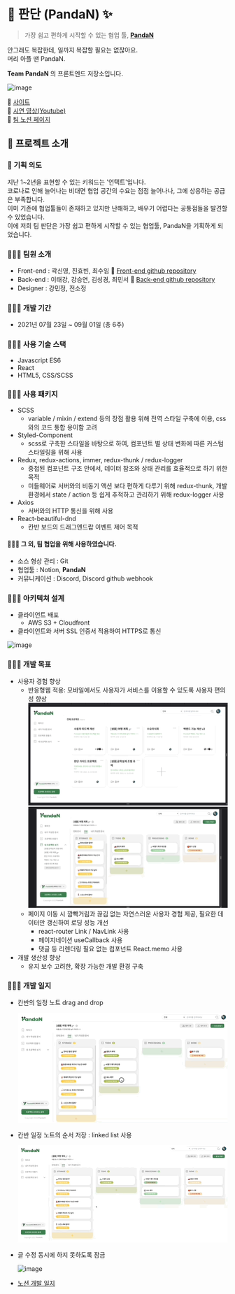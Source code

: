 # 🐼 판단 (PandaN) ✨

> 가장 쉽고 편하게 시작할 수 있는 협업 툴, [__PandaN__](https://pandan.link)

안그래도 복잡한데, 일까지 복잡할 필요는 없잖아요.  
머리 아플 땐 PandaN.

__Team PandaN__ 의 프론트엔드 저장소입니다.

![image](https://user-images.githubusercontent.com/85476908/131855009-5b76dbb8-e8b3-45f1-9140-afd7f40752ed.png)

🔗  [사이트](https://pandan.link)  
🔗  [시연 영상(Youtube)](https://youtu.be/kXbPpu10uTA)  
🔗  [팀 노션 페이지](https://www.notion.so/pandan/PandaN-dbfc9f6fbd7f4fc8a25556490a61e813)  

## 🐼 프로젝트 소개

### 🌱 기획 의도
지난 1~2년을 표현할 수 있는 키워드는 '언택트'입니다.  
코로나로 인해 늘어나는 비대면 협업 공간의 수요는 점점 늘어나나, 그에 상응하는 공급은 부족합니다.  
이미 기존에 협업툴들이 존재하고 있지만 난해하고, 배우기 어렵다는 공통점들을 발견할 수 있었습니다.  
이에 저희 팀 판단은 가장 쉽고 편하게 시작할 수 있는 협업툴, PandaN을 기획하게 되었습니다.

### 👨‍👧‍👧 팀원 소개
- Front-end : 곽신영, 진효빈, 최수임 🔗 [Front-end github repository](https://github.com/Team-PandaN/Team-PandaN-Front)
- Back-end : 이태강, 강승연, 김성경, 최민서 🔗 [Back-end github repository](https://github.com/Team-PandaN/Team-PandaN-Back)
- Designer : 강민정, 전소정

### 👨‍👧‍👧 개발 기간
- 2021년 07월 23일 ~ 09월 01일 (총 6주)

### 👨‍👧‍👧 사용 기술 스택
- Javascript ES6
- React
- HTML5, CSS/SCSS 

### 👨‍👧‍👧 사용 패키지
- SCSS
  - variable / mixin / extend 등의 장점 활용 위해 전역 스타일 구축에 이용, css와의 코드 통합 용이함 고려
- Styled-Component
  - scss로 구축한 스타일을 바탕으로 하여, 컴포넌트 별 상태 변화에 따른 커스텀 스타일링을 위해 사용
- Redux, redux-actions, immer, redux-thunk / redux-logger
  - 중첩된 컴포넌트 구조 안에서, 데이터 참조와 상태 관리를 효율적으로 하기 위한 목적
  - 미들웨어로 서버와의 비동기 액션 보다 편하게 다루기 위해 redux-thunk, 개발환경에서 state / action 등 쉽게 추적하고 관리하기 위해 redux-logger 사용
- Axios
  - 서버와의 HTTP 통신을 위해 사용
- React-beautiful-dnd
  - 칸반 보드의 드래그앤드랍 이벤트 제어 목적

#### 👨‍👧‍👧 그 외, 팀 협업을 위해 사용하였습니다.
- 소스 형상 관리 : Git
- 협업툴 : Notion, __PandaN__
- 커뮤니케이션 : Discord, Discord github webhook

### 👨‍👧‍👧 아키텍쳐 설계
- 클라이언트 배포
  - AWS S3 + Cloudfront
- 클라이언트와 서버 SSL 인증서 적용하여 HTTPS로 통신

![image](https://user-images.githubusercontent.com/85476908/131854106-9fe30ecc-92dc-4595-ba6d-9b549a0badf8.png)

### 👨‍👧‍👧 개발 목표
- 사용자 경험 향상
  - 반응형웹 적용: 모바일에서도 사용자가 서비스를 이용할 수 있도록 사용자 편의성 향상
    ![image](https://github.com/Team-PandaN/Team-PandaN-Front/blob/master/img_readme/responsive_project.gif)
    ![image](https://github.com/Team-PandaN/Team-PandaN-Front/blob/master/img_readme/responsive_kanban.gif)  
  - 페이지 이동 시 깜빡거림과 끊김 없는 자연스러운 사용자 경험 제공, 필요한 데이터만 갱신하여 로딩 성능 개선
    - react-router Link / NavLink 사용
    - 페이지네이션 useCallback 사용
    - 댓글 등 리렌더링 필요 없는 컴포넌트 React.memo 사용
- 개발 생산성 향상
  - 유지 보수 고려한, 확장 가능한 개발 환경 구축

### 👨‍👧‍👧 개발 일지
- 칸반의 일정 노트 drag and drop

  ![image](https://github.com/Team-PandaN/Team-PandaN-Front/blob/master/img_readme/kanban.gif)
- 칸반 일정 노트의 순서 저장 : linked list 사용

  ![image](https://github.com/Team-PandaN/Team-PandaN-Front/blob/master/img_readme/linkedlist.gif)
- 글 수정 동시에 하지 못하도록 잠금

  ![image](https://github.com/Team-PandaN/Team-PandaN-Front/blob/master/img_readme/editmodal.gif)
- [노션 개발 일지](https://www.notion.so/pandan/PandaN-dbfc9f6fbd7f4fc8a25556490a61e813)  
